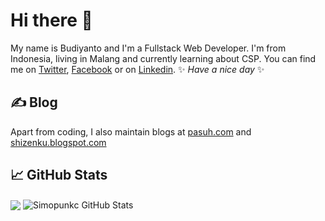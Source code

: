 # Hi there 👋
My name is Budiyanto and I'm a Fullstack Web Developer. I'm from Indonesia, living in Malang and currently learning about CSP. You can find me on [Twitter][1], [Facebook][2] or on [Linkedin][3]. ✨ _Have a nice day_ ✨

## &#x270d; Blog

Apart from coding, I also maintain blogs at [pasuh.com](https://pasuh.com/) and [shizenku.blogspot.com](https://shizenku.blogspot.com/)

## &#x1f4c8; GitHub Stats

<img align="center" src="https://github-readme-stats.vercel.app/api/top-langs/?username=simopunkc&hide=java,css,html,tex&title_color=ffffff&text_color=c9cacc&icon_color=2bbc8a&bg_color=1d1f21" />
<img align="center" src="https://github-readme-stats.vercel.app/api?username=simopunkc&show_icons=true&line_height=27&count_private=true&title_color=ffffff&text_color=c9cacc&icon_color=2bbc8a&bg_color=1d1f21" alt="Simopunkc GitHub Stats" />

<!-- links to your social media accounts -->

[1]: https://twitter.com/simopunkc
[2]: https://www.facebook.com/simopunkc
[3]: https://www.linkedin.com/in/simopunkc/

